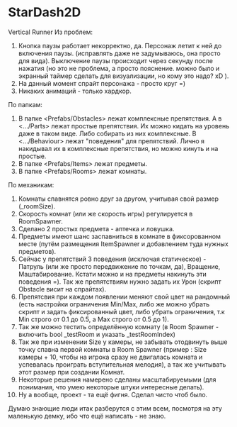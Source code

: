 # StarDash2D
Vertical Runner
Из проблем:
1) Кнопка паузы работает некорректно, да.
Персонаж летит к ней до включения паузы. (исправлять даже не задумываюсь, она просто для вида).
Выключение паузы происходит через секунду после нажатия (но это не проблема, а просто пояснение. можно было и экранный таймер сделать для визуализации, но кому это надо? хD ).
2) На данный момент спрайт персонажа - просто круг =)
3) Никаких анимаций - только хардкор.

По папкам:
1) В папке <Prefabs/Obstacles> лежат комплексные препятствия.
А в <.../Parts> лежат простые препятствия. Их можно кидать на уровень даже в таком виде. Либо собирать из них комплексные.
В <.../Behaviour> лежат "поведения" для препятствий. Лично я накидывал их в комплексные препятствия, но можно кинуть и на простые.
2) В папке <Prefabs/Items> лежат предметы.
3) В папке <Prefabs/Rooms> лежат комнаты.

По механикам:
1) Комнаты спавнятся ровно друг за другом, учитывая свой размер (_roomSize).
2) Скорость комнат (или же скорость игры) регулируется в RoomSpawner.
3) Сделано 2 простых предмета - аптечка и ловушка.
4) Предметы имеют шанс заспавниться в комнате в фиксорованном месте (путём размещения ItemSpawner и добавлением туда нужных предметов).
5) Сейчас у препятствий 3 поведения (исключая статическое) - Патруль (или же просто передвижение по точкам, да), Вращение, Маштабирование.
Кстати можно и на предметы накинуть эти поведения =).
Так же препятствиям нужно задать их Урон (скрипт Obstacle висит на спрайтах).
6) Препятсвия при каждом появлении меняют свой цвет на рандомный (есть настройки ограничения Min/Max, либо же можно убрать скрипт и задать фиксированный цвет,
либо убрать ограничения, т.к Min строго от 0.1 до 0.5, а Max строго от 0.5 до 1).
7) Так же можно тестить определённую комнату (в Room Spawner - включить bool _testRoom и указать _testRoomIndex)
8) Так же при изменении Size у камеры, не забывать отодвинуть выше точку спавна первой комнаты в Room Spawner
(пример : Size камеры + 10, чтобы на игрока сразу не двигалась комната и успевалась проиграть вступительная мелодия), а так же учитывать этот размер при создании Комнат.
9) Некоторые решения намерено сделаны масштабируемыми (для понимания, что умею некоторые штуки интересные делать).
10) Ну а вообще, проект - та ещё фигня. Сделал чисто чтоб было.

Думаю знающие люди итак разберутся с этим всем, посмотря на эту маленькую демку, ибо что ещё написать - не знаю.
